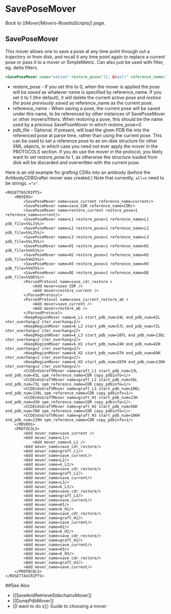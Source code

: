 # SavePoseMover
*Back to [[Mover|Movers-RosettaScripts]] page.*
## SavePoseMover

This mover allows one to save a pose at any time point through out a trajectory or from disk, and recall it any time point again to replace a current pose or pass it to a mover or SimpleMetric. Can also just be used with filter, eg. delta filters.

```xml
<SavePoseMover name="native" restore_pose="(1, &bool)" reference_name="(&string)" pdb_file="(&string)" />
```

-   restore\_pose - If you set this to 0, when the mover is applied the pose will be _saved_ as whatever name is specified by reference_name.  If you set it to 1 (the default), it will delete the current active pose and _restore the pose previously saved_ as reference_name as the current pose.
-   reference\_name - When saving a pose, the current pose will be saved under this name, to be referenced by other instances of SavePoseMover or other movers/filters.  When restoring a pose, this should be the name used by a previous SavePoseMover in which restore_pose=0.
-   pdb\_file - Optional. If present, will load the given PDB file into the referenced pose at parse time, rather than using the current pose. This can be used to set a reference pose to an on-disk structure for other XML objects, in which case you need not ever apply the mover in the PROTOCOLS section. If you do use the mover in the protocol, you likely want to set restore\_pose to 1, as otherwise the structure loaded from disk will be discarded and overwritten with the current pose.


Here is an old example for grafting CDRs into an antibody (before the AntibodyCDRGrafter mover was created.)  Note that currently, `all=x` need to be strings. `="x"`. 

```
<ROSETTASCRIPTS>
	<MOVERS>
		<SavePoseMover name=save_current reference_name=current/>
		<SavePoseMover name=save_CDR reference_name=CDR/>
		<SavePoseMover name=restore_current restore_pose=1 reference_name=current/>
		<SavePoseMover name=L1 restore_pose=1 reference_name=L1 pdb_file=%%L1%%/>
		<SavePoseMover name=L2 restore_pose=1 reference_name=L2 pdb_file=%%L2%%/>
		<SavePoseMover name=L3 restore_pose=1 reference_name=L3 pdb_file=%%L3%%/>
		<SavePoseMover name=H1 restore_pose=1 reference_name=H1 pdb_file=%%H1%%/>
		<SavePoseMover name=H2 restore_pose=1 reference_name=H2 pdb_file=%%H2%%/>
		<SavePoseMover name=H3 restore_pose=1 reference_name=H3 pdb_file=%%H3%%/>
		<SavePoseMover name=DE restore_pose=1 reference_name=DE pdb_file=%%DE%%/>
		<ParsedProtocol name=save_cdr_restore >
			<Add mover=save_CDR />
			<Add mover=restore_current />
		</ParsedProtocol>
		<ParsedProtocol name=save_current_restore_ab >
			<Add mover=save_current />
			<Add mover=restore_ab />
		</ParsedProtocol>
		<KeepRegionMover name=k_L1 start_pdb_num=24L end_pdb_num=42L nter_overhang=2 cter_overhang=2/>
		<KeepRegionMover name=k_L2 start_pdb_num=57L end_pdb_num=72L nter_overhang=2 cter_overhang=2/>
		<KeepRegionMover name=k_L3 start_pdb_num=107L end_pdb_num=138L nter_overhang=2 cter_overhang=2/>
		<KeepRegionMover name=k_H1 start_pdb_num=24H end_pdb_num=42H nter_overhang=2 cter_overhang=2/>
		<KeepRegionMover name=k_H2 start_pdb_num=57H end_pdb_num=69H nter_overhang=2 cter_overhang=2/>
		<KeepRegionMover name=k_H3 start_pdb_num=107H end_pdb_num=138H nter_overhang=2 cter_overhang=2/>
		<CCDEndsGraftMover name=graft_L1 start_pdb_num=23L end_pdb_num=43L spm_reference_name=CDR copy_pdbinfo=1/>
		<CCDEndsGraftMover name=graft_L2 start_pdb_num=56L end_pdb_num=73L spm_reference_name=CDR copy_pdbinfo=1/>
		<CCDEndsGraftMover name=graft_L3 start_pdb_num=106L end_pdb_num=139L spm_reference_name=CDR copy_pdbinfo=1/>
		<CCDEndsGraftMover name=graft_H1 start_pdb_num=23H end_pdb_num=43H spm_reference_name=CDR copy_pdbinfo=1/>
		<CCDEndsGraftMover name=graft_H2 start_pdb_num=56H end_pdb_num=70H spm_reference_name=CDR copy_pdbinfo=1/>
		<CCDEndsGraftMover name=graft_H3 start_pdb_num=106H end_pdb_num=139H spm_reference_name=CDR copy_pdbinfo=1/>
	</MOVERS>
	<PROTOCOLS>
		<Add mover_name=save_current />
		<Add mover_name=L1/>
    		<Add mover_name=k_L1 />
		<Add mover_name=save_cdr_restore/>
		<Add mover_name=graft_L1/>
		<Add mover_name=save_current/>
		<Add mover_name=L2/>
		<Add mover_name=k_L2/>
		<Add mover_name=save_cdr_restore/>
		<Add mover_name=graft_L2/>
		<Add mover_name=save_current/>
		<Add mover_name=L3/>
		<Add mover_name=k_L3/>
		<Add mover_name=save_cdr_restore/>
		<Add mover_name=graft_L3/>
		<Add mover_name=save_current/>
		<Add mover_name=H1/>
		<Add mover_name=k_H1/>
		<Add mover_name=save_cdr_restore/>
		<Add mover_name=graft_H1/>
		<Add mover_name=save_current/>
		<Add mover_name=H2/>
		<Add mover_name=k_H2/>
		<Add mover_name=save_cdr_restore/>
		<Add mover_name=graft_H2/>
		<Add mover_name=save_current/>
		<Add mover_name=H3/>
		<Add mover_name=k_H3/>
		<Add mover_name=save_cdr_restore/>
		<Add mover_name=graft_H3/>
		<Add mover_name=save_current/>
	</PROTOCOLS>
</ROSETTASCRIPTS>
```

##See Also

* [[SaveAndRetrieveSidechainsMover]]
* [[DumpPdbMover]]
* [[I want to do x]]: Guide to choosing a mover